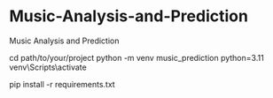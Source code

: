 # Music-Analysis-and-Prediction
Music Analysis and Prediction

cd path/to/your/project
python -m venv music_prediction python=3.11
venv\Scripts\activate

pip install -r requirements.txt


